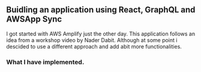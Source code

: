 ## Buidling an application using React, GraphQL and AWSApp Sync

I got started with AWS Amplify just the other day. This application follows an idea from a workshop video by Nader Dabit.
Although at some point i descided to use a different approach and add abit more functionalities.

### What I have implemented.
